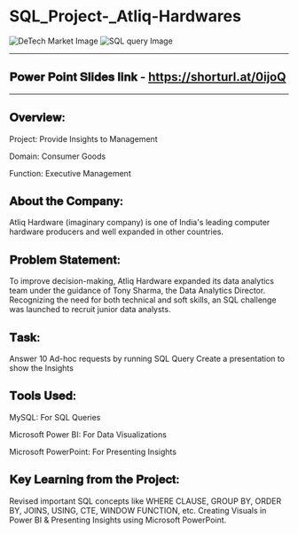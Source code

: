 # SQL_Project-_Atliq-Hardwares

![DeTech Market Image](https://github.com/user-attachments/assets/46be4093-4451-42c9-9215-544fe0905e51)
![SQL query Image](https://github.com/user-attachments/assets/6e2a0338-2531-4e60-8dc0-16439ee0d9e8)

---------------------------------------------------
## 𝐏𝐨𝐰𝐞𝐫 𝐏𝐨𝐢𝐧𝐭 𝐒𝐥𝐢𝐝𝐞𝐬 𝐥𝐢𝐧𝐤 - https://shorturl.at/0ijoQ
----------------------------------------------------


 ## 𝐎𝐯𝐞𝐫𝐯𝐢𝐞𝐰:

Project: Provide Insights to Management 

Domain: Consumer Goods

Function: Executive Management

 
 ## 𝐀𝐛𝐨𝐮𝐭 𝐭𝐡𝐞 𝐂𝐨𝐦𝐩𝐚𝐧𝐲:

Atliq Hardware (imaginary company) is one of India's leading computer hardware producers and well expanded in other countries.

 
 ## 𝐏𝐫𝐨𝐛𝐥𝐞𝐦 𝐒𝐭𝐚𝐭𝐞𝐦𝐞𝐧𝐭:


To improve decision-making, Atliq Hardware expanded its data analytics team under the guidance of Tony Sharma, the Data Analytics Director. Recognizing the need for both technical and soft skills, an SQL challenge was launched to recruit junior data analysts. 
 
## 𝐓𝐚𝐬𝐤:


Answer 10 Ad-hoc requests by running SQL Query
Create a presentation to show the Insights

## 𝐓𝐨𝐨𝐥𝐬 𝐔𝐬𝐞𝐝:


MySQL: For SQL Queries


Microsoft Power BI: For Data Visualizations


Microsoft PowerPoint: For Presenting Insights


 
## 𝐊𝐞𝐲 𝐋𝐞𝐚𝐫𝐧𝐢𝐧𝐠 𝐟𝐫𝐨𝐦 𝐭𝐡𝐞 𝐏𝐫𝐨𝐣𝐞𝐜𝐭:


Revised important SQL concepts like WHERE CLAUSE, GROUP BY, ORDER BY, JOINS, USING, CTE, WINDOW FUNCTION, etc.
Creating Visuals in Power BI & Presenting Insights using Microsoft PowerPoint.
